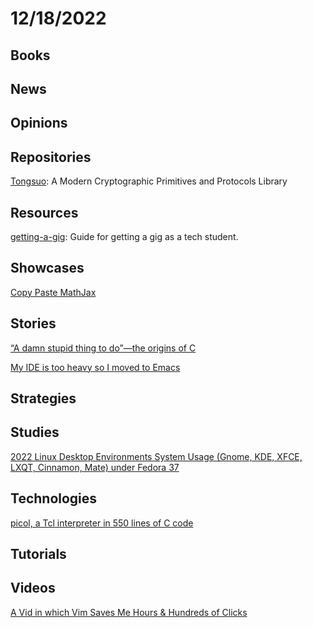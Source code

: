 # 12/18/2022

## Books

## News

## Opinions

## Repositories
[Tongsuo](https://github.com/Tongsuo-Project/Tongsuo): A Modern Cryptographic Primitives and Protocols Library

## Resources
[getting-a-gig](https://github.com/cassidoo/getting-a-gig): Guide for getting a gig as a tech student.

## Showcases
[Copy Paste MathJax](https://www.copypastemathjax.com/)

## Stories
[“A damn stupid thing to do”—the origins of C](https://arstechnica.com/features/2020/12/a-damn-stupid-thing-to-do-the-origins-of-c/)

[My IDE is too heavy so I moved to Emacs](https://renato.athaydes.com/posts/switching-from-heavyweight-ides-to-emacs.html)

## Strategies

## Studies
[2022 Linux Desktop Environments System Usage (Gnome, KDE, XFCE, LXQT, Cinnamon, Mate) under Fedora 37](https://itvision.altervista.org/linux-desktop-environments-system-usage.html)

## Technologies
[picol, a Tcl interpreter in 550 lines of C code](http://oldblog.antirez.com/page/picol.html)

## Tutorials

## Videos
[A Vid in which Vim Saves Me Hours & Hundreds of Clicks](https://www.youtube.com/watch?v=hraHAZ1-RaM)
